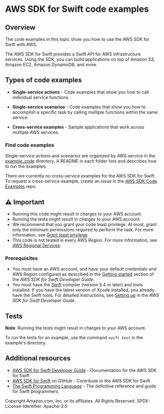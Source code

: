 # AWS SDK for Swift code examples
## Overview
The code examples in this topic show you how to use the AWS SDK for Swift with AWS.

The AWS SDK for Swift provides a Swift API for AWS infrastructure services. Using the SDK, you can build applications on top of Amazon S3, Amazon EC2, Amazon DynamoDB, and more.

## Types of code examples
* **Single-service actions** - Code examples that show you how to call individual service functions.

* **Single-service scenarios** - Code examples that show you how to accomplish a specific task by calling multiple functions within the same service.

* **Cross-service examples** - Sample applications that work across multiple AWS services.

### Find code examples
Single-service actions and scenarios are organized by AWS service in the
[example_code](https://github.com/awsdocs/aws-doc-sdk-examples/tree/main/swift/example_code/)
directory. A README in each folder lists and describes how to run the examples.

There are currently no cross-service examples for the AWS SDK for Swift. To request a cross-service example, create an issue in the [AWS SDK Code Examples](https://github.com/awsdocs/aws-doc-sdk-examples/) repo.

## ⚠️ Important
* Running this code might result in charges to your AWS account. 
* Running the tests might result in charges to your AWS account.
*  We recommend that you grant your code least privilege. At most, grant only the minimum permissions required to perform the task. For more information, see [Grant least privilege](https://docs.aws.amazon.com/IAM/latest/UserGuide/best-practices.html#grant-least-privilege). 
* This code is not tested in every AWS Region. For more information, see [AWS Regional Services](https://aws.amazon.com/about-aws/global-infrastructure/regional-product-services).

### Prerequisites
* You must have an AWS account, and have your default credentials and AWS Region configured as described in the [Getting started](https://docs.aws.amazon.com/sdk-for-swift/latest/developer-guide/getting-started.html) section of the _AWS SDK for Swift Developer Guide_.
* You must have the [Swift](https://www.swift.org/) compiler (version 5.4 or later) and tools installed. If you have the latest version of Xcode installed, you already have the Swift tools. For detailed instructions, see [Setting up](https://docs.aws.amazon.com/sdk-for-swift/latest/developer-guide/setting-up.html) in the _AWS SDK for Swift Developer Guide_.

## Tests
**Note**: Running the tests might result in charges to your AWS account.

To run the tests for an example, use the command `swift test` in the example's directory.

## Additional resources
* [AWS SDK for Swift Developer Guide](https://docs.aws.amazon.com/sdk-for-swift/latest/developer-guide) - Documentation for the AWS SDK for Swift
* [AWS SDK for Swift](https://github.com/awslabs/aws-sdk-swift) on GitHub - Contribute to the AWS SDK for Swift
* [The Swift Programming Language](https://docs.swift.org/swift-book) -  The definitive reference and guide for Swift programmers

Copyright Amazon.com, Inc. or its affiliates. All Rights Reserved. SPDX-License-Identifier: Apache-2.0
